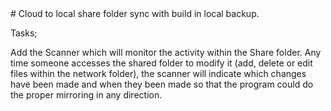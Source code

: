 <html>
  # Cloud to local share folder sync with build in local backup.

Tasks;

Add the Scanner which will monitor the activity within the Share folder. Any time someone accesses the shared folder to modify it (add, delete or edit files within the network folder), the scanner will indicate which changes have been made and when they been made so that the program could do the proper mirroring in any direction.
</html>
